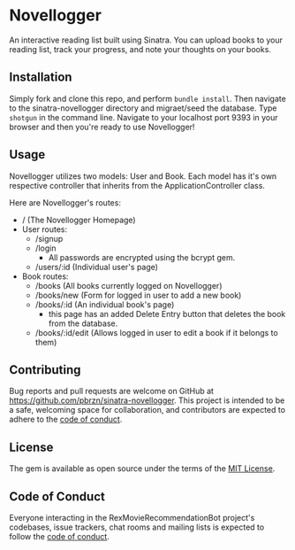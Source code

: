 
# Novellogger

An interactive reading list built using Sinatra. You can upload books to your reading list, track your progress, and note your thoughts on your books.

## Installation

Simply fork and clone this repo, and perform ```bundle install```. Then navigate to the sinatra-novellogger directory and migraet/seed the database. Type ```shotgun``` in the command line. Navigate to your localhost port 9393 in your browser and then you're ready to use Novellogger!

## Usage

Novellogger utilizes two models: User and Book. Each model has it's own respective controller that inherits from the ApplicationController class.

Here are Novellogger's routes:
  - / (The Novellogger Homepage)
  - User routes:
    - /signup
    - /login
      - All passwords are encrypted using the bcrypt gem.
    - /users/:id (Individual user's page)
  - Book routes:
    - /books (All books currently logged on Novellogger)
    - /books/new (Form for logged in user to add a new book)
    - /books/:id (An individual book's page)
      - this page has an added Delete Entry button that deletes the book from the database.
    - /books/:id/edit (Allows logged in user to edit a book if it belongs to them)

## Contributing

Bug reports and pull requests are welcome on GitHub at https://github.com/pbrzn/sinatra-novellogger. This project is intended to be a safe, welcoming space for collaboration, and contributors are expected to adhere to the [code of conduct](https://github.com/pbrzn/sinatra-novellogger/blob/master/CODE_OF_CONDUCT.md).

## License

The gem is available as open source under the terms of the [MIT License](https://opensource.org/licenses/MIT).

## Code of Conduct

Everyone interacting in the RexMovieRecommendationBot project's codebases, issue trackers, chat rooms and mailing lists is expected to follow the [code of conduct](https://github.com/pbrzn/sinatra-novellogger/blob/master/CODE_OF_CONDUCT.md).
